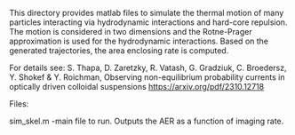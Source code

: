 This directory provides matlab files to simulate the thermal motion 
of many particles interacting via hydrodynamic interactions and 
hard-core repulsion. The motion is considered in two dimensions 
and the Rotne-Prager approximation is used for the hydrodynamic 
interactions. Based on the generated trajectories, the area enclosing 
rate is computed.

For details see:
S. Thapa, D. Zaretzky, R. Vatash, G. Gradziuk, C. Broedersz, Y. Shokef & Y. Roichman,
Observing non-equilibrium probability currents in optically driven colloidal suspensions
https://arxiv.org/pdf/2310.12718

Files:

sim_skel.m
-main file to run. Outputs the AER as a function of imaging rate.


